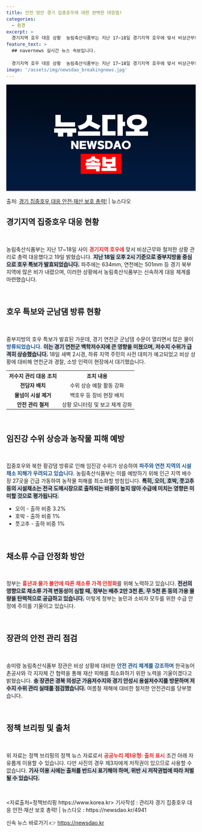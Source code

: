 ```yaml
---
title: 안전 방안 경기 집중호우에 대한 완벽한 대응법!
categories:
  - 환경
excerpt: >
  경기지역 호우 대응 상황  농림축산식품부는 지난 17~18일 경기지역 호우에 맞서 비상근무와 철저한 상황관리…
feature_text: >
  ## navernews 실시간 뉴스 속보입니다.

  경기지역 호우 대응 상황  농림축산식품부는 지난 17~18일 경기지역 호우에 맞서 비상근무와 철저한 상황관리…
image: '/assets/img/newsdao_breakingnews.jpg'
---
```


![뉴스다오 속보](/assets/img/newsdao_breakingnews.jpg)

<p>출처: <a href="https://newsdao.kr/4941" rel="dofollow">경기 집중호우 대응 안전·재산 보호 총력!</a> | 뉴스다오</p>

<h2 data-ke-size="size26">경기지역 집중호우 대응 현황</h2>
<p data-ke-size="size16">&nbsp;</p>
농림축산식품부는 지난 17~18일 사이 <b><span style="color: #ee2323;">경기지역 호우에</span></b> 맞서 비상근무와 철저한 상황 관리로 총력 대응했다고 19일 밝혔습니다. <b><span style="background-color: #21538527;">지난 18일 오후 2시 기준으로 중부지방을 중심으로 호우 특보가 발효되었습니다.</span></b> 파주에는 634mm, 연천에는 501mm 등 경기 북부 지역에 많은 비가 내렸으며, 이러한 상황에서 농림축산식품부는 신속하게 대응 체계를 마련했습니다. 

<p data-ke-size="size16">&nbsp;</p>

<h2 data-ke-size="size26">호우 특보와 군남댐 방류 현황</h2>
<p data-ke-size="size16">&nbsp;</p>
중부지방의 호우 특보가 발효된 가운데, 경기 연천군 군남댐 수문이 열리면서 많은 물이 <b><span style="color: #1a5490;">방류되었습니다.</span></b> <b><span style="background-color: #21538527;">이는 경기 연천군 백학저수지에 큰 영향을 미쳤으며, 저수지 수위가 급격히 상승했습니다.</span></b> 18일 새벽 2시경, 하류 지역 주민의 사전 대피가 예고되었고 비상 상황에 대비해 연천군과 경찰, 소방 인력이 현장에서 대기했습니다. 

<table style="width:100%;">
  <tr>
    <th style="text-align: center;"><b>저수지 관리 대응 조치</b></th>
    <th style="text-align: center;"><b>조치 내용</b></th>
  </tr>
  <tr>
    <td style="text-align: center; height: 17px;"><b>전담자 배치</b></td>
    <td style="text-align: center; height: 17px;">수위 상승 예찰 활동 강화</td>
  </tr>
  <tr>
    <td style="text-align: center; height: 17px;"><b>물넘이 시설 제거</b></td>
    <td style="text-align: center; height: 17px;">백호우 등 장비 현장 배치</td>
  </tr>
  <tr>
    <td style="text-align: center; height: 17px;"><b>안전 관리 철저</b></td>
    <td style="text-align: center; height: 17px;">상황 모니터링 및 보고 체계 강화</td>
  </tr>
</table>

<p data-ke-size="size16">&nbsp;</p>

<h2 data-ke-size="size26">임진강 수위 상승과 농작물 피해 예방</h2>
<p data-ke-size="size16">&nbsp;</p>
집중호우와 북한 황강댐 방류로 인해 임진강 수위가 상승하여 <b><span style="color: #1a5490;">파주와 연천 지역의 시설채소 피해가 우려되고 있습니다.</span></b> 농림축산식품부는 이를 예방하기 위해 인근 지역 배수장 27곳을 긴급 가동하여 농작물 피해를 최소화할 방침입니다. <b><span style="background-color: #21538527;">특히, 오이, 호박, 풋고추 등의 시설채소는 전국 도매시장으로 출하되는 비중이 높지 않아 수급에 미치는 영향은 미미할 것으로 평가됩니다.</span></b> 

<ul>
  <li>오이 - 출하 비중 3.2%</li>
  <li>호박 - 출하 비중 1%</li>
  <li>풋고추 - 출하 비중 1%</li>
</ul>

<p data-ke-size="size16">&nbsp;</p>

<h2 data-ke-size="size26">채소류 수급 안정화 방안</h2>
<p data-ke-size="size16">&nbsp;</p>
정부는 <b><span style="color: #ee2323;">흉년과 물가 불안에 따른 채소류 가격 안정화</span></b>를 위해 노력하고 있습니다. <b><span style="background-color: #21538527;">전선의 영향으로 채소류 가격 변동성이 심할 때, 정부는 배추 2만 3천 톤, 무 5천 톤 등의 가용 물량을 탄력적으로 공급하고 있습니다.</span></b> 이렇게 정부는 농민과 소비자 모두를 위한 수급 안정에 주의를 기울이고 있습니다. 

<p data-ke-size="size16">&nbsp;</p>

<h2 data-ke-size="size26">장관의 안전 관리 점검</h2>
<p data-ke-size="size16">&nbsp;</p>
송미령 농림축산식품부 장관은 비상 상황에 대비한 <b><span style="color: #1a5490;">안전 관리 체계를 강조하며</span></b> 한국농어촌공사와 각 지자체 간 협력을 통해 재산 피해를 최소화하기 위한 노력을 기울이겠다고 밝혔습니다. <b><span style="background-color: #21538527;">송 장관은 경북 의성군 가음저수지와 경기 안성시 용설저수지를 방문하며 저수지 수위 관리 실태를 점검했습니다.</span></b> 여름철 재해에 대비한 철저한 안전관리를 당부했습니다. 

<p data-ke-size="size16">&nbsp;</p>

<h2 data-ke-size="size26">정책 브리핑 및 출처</h2>
<p data-ke-size="size16">&nbsp;</p>
위 자료는 정책 브리핑의 정책 뉴스 자료로서 <b><span style="color: #ee2323;">공공누리 제1유형: 출처 표시</span></b> 조건 아래 자유롭게 이용할 수 있습니다. 다만 사진의 경우 제3자에게 저작권이 있으므로 사용할 수 없습니다. <b><span style="background-color: #21538527;">기사 이용 시에는 출처를 반드시 표기해야 하며, 위반 시 저작권법에 따라 처벌될 수 있습니다.</span></b> 

<p data-ke-size="size16">&nbsp;</p>
<자료출처=정책브리핑 https://www.korea.kr>  
기사작성 : 관리자  
경기 집중호우 대응 안전·재산 보호 총력! | 뉴스다오 : https://newsdao.kr/4941 

신속 뉴스 바로가기 👉 <a href="https://newsdao.kr" rel="dofollow">https://newsdao.kr</a>


